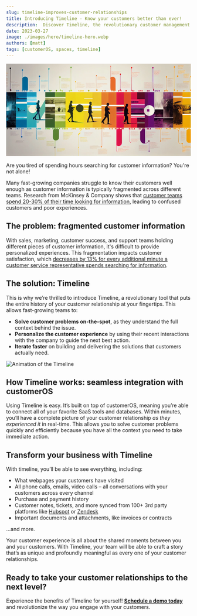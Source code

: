 ```yaml
---
slug: timeline-improves-customer-relationships
title: Introducing Timeline - Know your customers better than ever!
description:  Discover Timeline, the revolutionary customer management tool that consolidates your customers' entire journey in one place, saving you time and enhancing customer relationships. Schedule a demo today!
date: 2023-03-27
image: ./images/hero/timeline-hero.webp
authors: [matt]
tags: [customerOS, spaces, timeline]
---
```


![Timeline hero image](images/hero/timeline-hero.webp)

Are you tired of spending hours searching for customer information? You're not alone!

Many fast-growing companies struggle to know their customers well enough as customer information is typically fragmented across different teams. Research from McKinsey & Company shows that [customer teams spend 20-30% of their time looking for information][mckinsey], leading to confused customers and poor experiences.

<!--truncate-->

## The problem: fragmented customer information

With sales, marketing, customer success, and support teams holding different pieces of customer information, it's difficult to provide personalized experiences. This fragmentation impacts customer satisfaction, which [decreases by 13% for every additional minute a customer service representative spends searching for information][hbr].

## The solution:  Timeline

This is why we’re thrilled to introduce Timeline, a revolutionary tool that puts the entire history of your customer relationship at your fingertips.  This allows fast-growing teams to:

- **Solve customer problems on-the-spot**, as they understand the full context behind the issue.
- **Personalize the customer experience** by using their recent interactions with the company to guide the next best action.
- **Iterate faster** on building and delivering the solutions that customers actually need.

![Animation of the Timeline](images/Timeline-only.gif)

## How Timeline works: seamless integration with customerOS

Using Timeline is easy.  It’s built on top of customerOS, meaning you’re able to connect all of your favorite SaaS tools and databases.  Within minutes, you’ll have a complete picture of your customer relationship *as they experienced it* in real-time.  This allows you to solve customer problems quickly and efficiently because you have all the context you need to take immediate action.

## Transform your business with Timeline

With timeline, you’ll be able to see everything, including:

- What webpages your customers have visited
- All phone calls, emails, video calls – all conversations with your customers across every channel
- Purchase and payment history
- Customer notes, tickets, and more synced from 100+ 3rd party platforms like [Hubspot][hubspot] or [Zendesk][zendesk]
- Important documents and attachments, like invoices or contracts

…and more.  

Your customer experience is all about the shared moments between you and your customers.  With Timeline, your team will be able to craft a story that’s as unique and profoundly meaningful as every one of your customer relationships.  

## Ready to take your customer relationships to the next level?

Experience the benefits of Timeline for yourself!  [**Schedule a demo today**][demo] and revolutionize the way you engage with your customers.

<!---References--->

[demo]: /
[hbr]: https://hbr.org/2007/02/understanding-customer-experience
[hubspot]: /blog/hubspot-integration-customer-os/
[mckinsey]: https://www.mckinsey.com/capabilities/people-and-organizational-performance/our-insights/if-were-all-so-busy-why-isnt-anything-getting-done
[zendesk]: /blog/customer-os-zendesk-integration/
